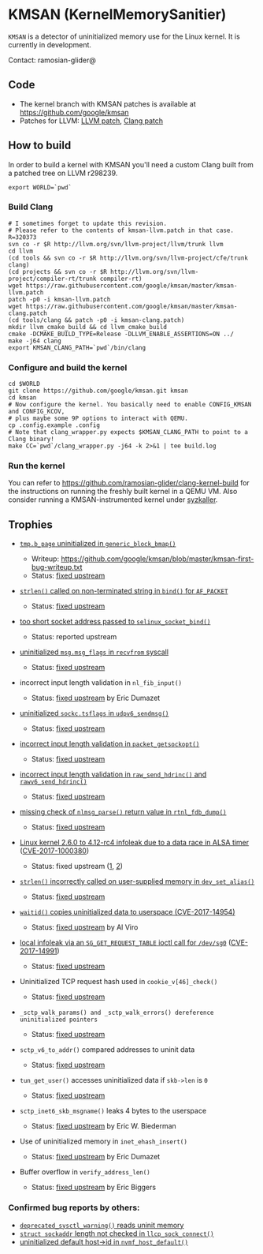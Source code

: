 # KMSAN (KernelMemorySanitier)

`KMSAN` is a detector of uninitialized memory use for the Linux kernel. It is
currently in development.

Contact: ramosian-glider@

## Code

*   The kernel branch with KMSAN patches is available at https://github.com/google/kmsan
*   Patches for LLVM: [LLVM patch](https://github.com/google/kmsan/blob/master/kmsan-llvm.patch),
    [Clang patch](https://github.com/google/kmsan/blob/master/kmsan-clang.patch)

## How to build

In order to build a kernel with KMSAN you'll need a custom Clang built from a patched tree on LLVM r298239.

```
export WORLD=`pwd`
```

### Build Clang
```
# I sometimes forget to update this revision.
# Please refer to the contents of kmsan-llvm.patch in that case.
R=320373
svn co -r $R http://llvm.org/svn/llvm-project/llvm/trunk llvm
cd llvm
(cd tools && svn co -r $R http://llvm.org/svn/llvm-project/cfe/trunk clang)
(cd projects && svn co -r $R http://llvm.org/svn/llvm-project/compiler-rt/trunk compiler-rt)
wget https://raw.githubusercontent.com/google/kmsan/master/kmsan-llvm.patch
patch -p0 -i kmsan-llvm.patch
wget https://raw.githubusercontent.com/google/kmsan/master/kmsan-clang.patch
(cd tools/clang && patch -p0 -i kmsan-clang.patch)
mkdir llvm_cmake_build && cd llvm_cmake_build
cmake -DCMAKE_BUILD_TYPE=Release -DLLVM_ENABLE_ASSERTIONS=ON ../
make -j64 clang
export KMSAN_CLANG_PATH=`pwd`/bin/clang
```

### Configure and build the kernel
```
cd $WORLD
git clone https://github.com/google/kmsan.git kmsan
cd kmsan
# Now configure the kernel. You basically need to enable CONFIG_KMSAN and CONFIG_KCOV,
# plus maybe some 9P options to interact with QEMU.
cp .config.example .config
# Note that clang_wrapper.py expects $KMSAN_CLANG_PATH to point to a Clang binary!
make CC=`pwd`/clang_wrapper.py -j64 -k 2>&1 | tee build.log
```

### Run the kernel
You can refer to https://github.com/ramosian-glider/clang-kernel-build for the instructions
on running the freshly built kernel in a QEMU VM.
Also consider running a KMSAN-instrumented kernel under [syzkaller](https://github.com/google/syzkaller).

## Trophies

*   [`tmp.b_page` uninitialized in
    `generic_block_bmap()`](https://lkml.org/lkml/2016/12/22/158)
    *   Writeup:
        https://github.com/google/kmsan/blob/master/kmsan-first-bug-writeup.txt
    *   Status: [fixed
        upstream](https://github.com/torvalds/linux/commit/2a527d6858c246db8afc3d576dbcbff0902f933b)
*   [`strlen()` called on non-terminated string in `bind()` for
    `AF_PACKET`](https://lkml.org/lkml/2017/2/28/270)
    *   Status: [fixed
        upstream](https://github.com/torvalds/linux/commit/540e2894f7905538740aaf122bd8e0548e1c34a4)
*   [too short socket address passed to
    `selinux_socket_bind()`](https://lkml.org/lkml/2017/3/3/524)
    *   Status: reported upstream
*   [uninitialized `msg.msg_flags` in `recvfrom`
    syscall](https://lkml.org/lkml/2017/3/7/361)
    *   Status: [fixed
        upstream](https://github.com/torvalds/linux/commit/9f138fa609c47403374a862a08a41394be53d461)
*   incorrect input length validation in `nl_fib_input()`
    *   Status: [fixed
        upstream](https://github.com/torvalds/linux/commit/c64c0b3cac4c5b8cb093727d2c19743ea3965c0b)
        by Eric Dumazet
*   [uninitialized `sockc.tsflags` in
    `udpv6_sendmsg()`](https://lkml.org/lkml/2017/3/21/505)
    *   Status: [fixed
        upstream](https://github.com/torvalds/linux/commit/d515684d78148884d5fc425ba904c50f03844020)
*   [incorrect input length validation in
    `packet_getsockopt()`](https://lkml.org/lkml/2017/4/25/628)
    *   Status: [fixed
        upstream](https://github.com/torvalds/linux/commit/fd2c83b35752f0a8236b976978ad4658df14a59f)
*   [incorrect input length validation in `raw_send_hdrinc()`
    and `rawv6_send_hdrinc()`](https://lkml.org/lkml/2017/5/3/351)
    *   Status: [fixed
        upstream](https://github.com/torvalds/linux/commit/86f4c90a1c5c1493f07f2d12c1079f5bf01936f2)
*   [missing check of `nlmsg_parse()` return value in
    `rtnl_fdb_dump()`](https://lkml.org/lkml/2017/5/23/346)
    *   Status: [fixed
        upstream](https://github.com/torvalds/linux/commit/0ff50e83b5122e836ca492fefb11656b225ac29c)
*   [Linux kernel 2.6.0 to 4.12-rc4 infoleak due to a data race in ALSA timer](http://openwall.com/lists/oss-security/2017/06/12/2) ([CVE-2017-1000380](http://cve.mitre.org/cgi-bin/cvename.cgi?name=CVE-2017-1000380))
    *   Status: fixed upstream ([1](https://github.com/torvalds/linux/commit/ba3021b2c79b2fa9114f92790a99deb27a65b728), [2](https://github.com/torvalds/linux/commit/d11662f4f798b50d8c8743f433842c3e40fe3378))
*   [`strlen()` incorrectly called on user-supplied memory in `dev_set_alias()`](https://lkml.org/lkml/2017/5/31/394)
    *   Status: [fixed
        upstream](https://github.com/torvalds/linux/commit/c28294b941232931fbd714099798eb7aa7e865d7)

*   [`waitid()` copies uninitialized data to userspace (CVE-2017-14954)](http://cve.mitre.org/cgi-bin/cvename.cgi?name=CVE-2017-14954)
    *   Status: [fixed upstream](https://github.com/torvalds/linux/commit/6c85501f2fabcfc4fc6ed976543d252c4eaf4be9) by Al Viro
*   [local infoleak via an `SG_GET_REQUEST_TABLE` ioctl call for `/dev/sg0`](http://www.openwall.com/lists/oss-security/2017/10/09/6) ([CVE-2017-14991](https://cve.mitre.org/cgi-bin/cvename.cgi?name=2017-14991))
    *   Status: [fixed upstream](https://git.kernel.org/pub/scm/linux/kernel/git/torvalds/linux.git/commit/?id=3e0097499839e0fe3af380410eababe5a47c4cf9)
*   Uninitialized TCP request hash used in `cookie_v[46]_check()`
    *   Status: [fixed upstream](https://github.com/torvalds/linux/commit/18bcf2907df935981266532e1e0d052aff2e6fae)
*   `_sctp_walk_params() and _sctp_walk_errors() dereference uninitialized pointers`
    *   Status: [fixed upstream](https://github.com/torvalds/linux/commit/b1f5bfc27a19f214006b9b4db7b9126df2dfdf5a)
*   `sctp_v6_to_addr()` compared addresses to uninit data
    *   Status: [fixed upstream](https://github.com/torvalds/linux/commit/15339e441ec46fbc3bf3486bb1ae4845b0f1bb8d#diff-525010da1ffa389226076f14b694d47d)
*   `tun_get_user()` accesses uninitialized data if `skb->len` is `0`
    *   Status: [fixed upstream](https://github.com/torvalds/linux/commit/2580c4c17aee3ad58e9751012bad278dd074ccae)
*   `sctp_inet6_skb_msgname()` leaks 4 bytes to the userspace
    *   Status: [fixed upstream](https://github.com/torvalds/linux/commit/7c8a61d9ee1df0fb4747879fa67a99614eb62fec) by Eric W. Biederman
*   Use of uninitialized memory in `inet_ehash_insert()`
    *   Status: [fixed upstream](https://github.com/torvalds/linux/commit/d7efc6c11b277d9d80b99b1334a78bfe7d7edf10) by Eric Dumazet
*   Buffer overflow in `verify_address_len()`
    *   Status: [fixed upstream](https://github.com/torvalds/linux/commit/06b335cb51af018d5feeff5dd4fd53847ddb675a) by Eric Biggers


### Confirmed bug reports by others:
*   [`deprecated_sysctl_warning()` reads uninit memory](https://lkml.org/lkml/2017/5/24/498)
*   [`struct sockaddr` length not checked in `llcp_sock_connect()`](https://github.com/torvalds/linux/commit/608c4adfcabab220142ee335a2a003ccd1c0b25b)
*   [uninitialized default host->id in `nvmf_host_default()`](https://github.com/torvalds/linux/commit/6b018235b4daabae96d855219fae59c3fb8be417)
